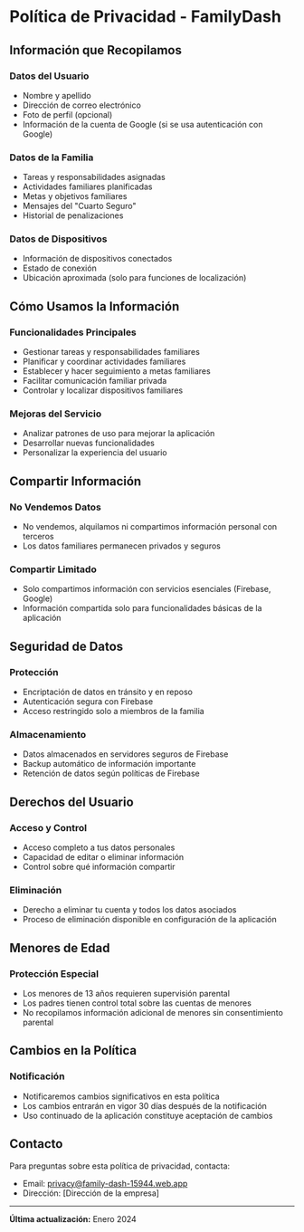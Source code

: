 # Política de Privacidad - FamilyDash

## Información que Recopilamos

### Datos del Usuario

- Nombre y apellido
- Dirección de correo electrónico
- Foto de perfil (opcional)
- Información de la cuenta de Google (si se usa autenticación con Google)

### Datos de la Familia

- Tareas y responsabilidades asignadas
- Actividades familiares planificadas
- Metas y objetivos familiares
- Mensajes del "Cuarto Seguro"
- Historial de penalizaciones

### Datos de Dispositivos

- Información de dispositivos conectados
- Estado de conexión
- Ubicación aproximada (solo para funciones de localización)

## Cómo Usamos la Información

### Funcionalidades Principales

- Gestionar tareas y responsabilidades familiares
- Planificar y coordinar actividades familiares
- Establecer y hacer seguimiento a metas familiares
- Facilitar comunicación familiar privada
- Controlar y localizar dispositivos familiares

### Mejoras del Servicio

- Analizar patrones de uso para mejorar la aplicación
- Desarrollar nuevas funcionalidades
- Personalizar la experiencia del usuario

## Compartir Información

### No Vendemos Datos

- No vendemos, alquilamos ni compartimos información personal con terceros
- Los datos familiares permanecen privados y seguros

### Compartir Limitado

- Solo compartimos información con servicios esenciales (Firebase, Google)
- Información compartida solo para funcionalidades básicas de la aplicación

## Seguridad de Datos

### Protección

- Encriptación de datos en tránsito y en reposo
- Autenticación segura con Firebase
- Acceso restringido solo a miembros de la familia

### Almacenamiento

- Datos almacenados en servidores seguros de Firebase
- Backup automático de información importante
- Retención de datos según políticas de Firebase

## Derechos del Usuario

### Acceso y Control

- Acceso completo a tus datos personales
- Capacidad de editar o eliminar información
- Control sobre qué información compartir

### Eliminación

- Derecho a eliminar tu cuenta y todos los datos asociados
- Proceso de eliminación disponible en configuración de la aplicación

## Menores de Edad

### Protección Especial

- Los menores de 13 años requieren supervisión parental
- Los padres tienen control total sobre las cuentas de menores
- No recopilamos información adicional de menores sin consentimiento parental

## Cambios en la Política

### Notificación

- Notificaremos cambios significativos en esta política
- Los cambios entrarán en vigor 30 días después de la notificación
- Uso continuado de la aplicación constituye aceptación de cambios

## Contacto

Para preguntas sobre esta política de privacidad, contacta:

- Email: privacy@family-dash-15944.web.app
- Dirección: [Dirección de la empresa]

---

**Última actualización:** Enero 2024
